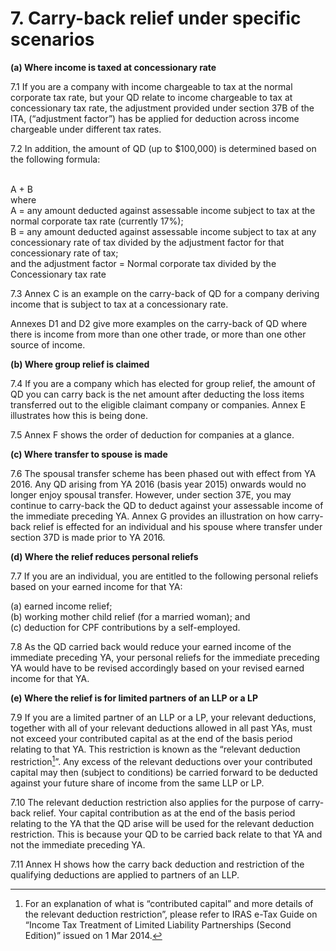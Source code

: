 # 7. Carry-back relief under specific scenarios

**(a) Where income is taxed at concessionary rate**

7.1 If you are a company with income chargeable to tax at the normal corporate tax rate, but your QD relate to income chargeable to tax at
concessionary tax rate, the adjustment provided under section 37B of the ITA, (“adjustment factor”) has be applied for deduction across
income chargeable under different tax rates.

7.2 In addition, the amount of QD (up to $100,000) is determined based on the following formula:

<br/>A + B
<br/>where 
<br/>A = any amount deducted against assessable income subject to tax at the normal corporate tax rate (currently 17%);
<br/>B = any amount deducted against assessable income subject to tax at any concessionary rate of tax divided by the adjustment factor for that concessionary rate of tax;
<br/>and the adjustment factor = Normal corporate tax divided by the Concessionary tax rate

7.3 Annex C is an example on the carry-back of QD for a company deriving income that is subject to tax at a concessionary rate.

Annexes D1 and D2 give more examples on the carry-back of QD where there is income from more than one other trade, or more than one other
source of income.

**(b) Where group relief is claimed**

7.4 If you are a company which has elected for group relief, the amount of QD you can carry back is the net amount after deducting the loss items transferred out to the eligible claimant company or companies. Annex E illustrates how this is being done.

7.5 Annex F shows the order of deduction for companies at a glance.

**(c) Where transfer to spouse is made**

7.6 The spousal transfer scheme has been phased out with effect from YA 2016. Any QD arising from YA 2016 (basis year 2015) onwards would
no longer enjoy spousal transfer. However, under section 37E, you may continue to carry-back the QD to deduct against your assessable income
of the immediate preceding YA. Annex G provides an illustration on how carry-back relief is effected for an individual and his spouse where
transfer under section 37D is made prior to YA 2016.

**(d) Where the relief reduces personal reliefs**

7.7 If you are an individual, you are entitled to the following personal reliefs
based on your earned income for that YA:

(a) earned income relief;
<br/>(b) working mother child relief (for a married woman); and
<br/>(c) deduction for CPF contributions by a self-employed.

7.8 As the QD carried back would reduce your earned income of the immediate preceding YA, your personal reliefs for the immediate
preceding YA would have to be revised accordingly based on your revised earned income for that YA.

**(e) Where the relief is for limited partners of an LLP or a LP**

7.9 If you are a limited partner of an LLP or a LP, your relevant deductions, together with all of your relevant deductions allowed in all past YAs, must not exceed your contributed capital as at the end of the basis period relating to that YA. This restriction is known as the “relevant deduction restriction[^4]”. Any excess of the relevant deductions over your contributed capital may then (subject to conditions) be carried forward to be deducted against your future share of income from the same LLP or LP.

7.10 The relevant deduction restriction also applies for the purpose of carry-back relief. Your capital contribution as at the end of the basis period relating to the YA that the QD arise will be used for the relevant deduction restriction. This is because your QD to be carried back relate to that YA and not the immediate preceding YA.

7.11 Annex H shows how the carry back deduction and restriction of the qualifying deductions are applied to partners of an LLP.

[^4]: For an explanation of what is “contributed capital” and more details of the relevant deduction
restriction”, please refer to IRAS e-Tax Guide on “Income Tax Treatment of Limited Liability
Partnerships (Second Edition)” issued on 1 Mar 2014.

